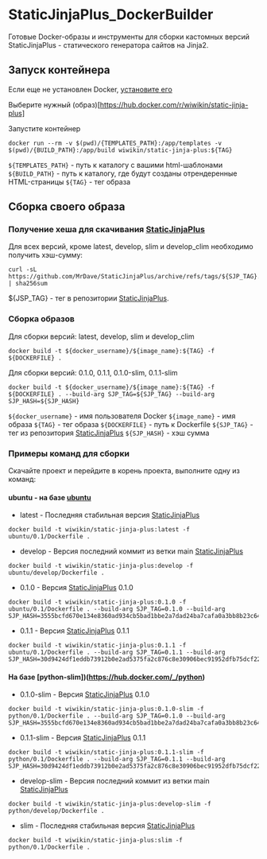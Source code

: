 # StaticJinjaPlus_DockerBuilder

Готовые Docker-образы и инструменты для сборки кастомных версий StaticJinjaPlus - статического генератора сайтов на Jinja2.


## Запуск контейнера

Если еще не установлен Docker, [установите егo](https://hub.docker.com/r/wiwikin/static-jinja-plus)

Выберите нужный (образ)[https://hub.docker.com/r/wiwikin/static-jinja-plus] 

Запустите контейнер

```
docker run --rm -v $(pwd)/{TEMPLATES_PATH}:/app/templates -v $(pwd)/{BUILD_PATH}:/app/build wiwikin/static-jinja-plus:${TAG}
```

``${TEMPLATES_PATH}`` - путь к каталогу с вашими html-шаблонами
``${BUILD_PATH}`` - путь к каталогу, где будут созданы отрендеренные HTML-страницы
``${TAG}`` - тег образа


## Сборка своего образа

### Получение хеша для скачивания [StaticJinjaPlus](https://github.com/MrDave/StaticJinjaPlus)

Для всех версий, кроме latest, develop, slim и develop_clim необходимо получить хэш-сумму:

```
curl -sL https://github.com/MrDave/StaticJinjaPlus/archive/refs/tags/${SJP_TAG}.tar.gz | sha256sum
```

${JSP_TAG} - тег в репозитории [StaticJinjaPlus](https://github.com/MrDave/StaticJinjaPlus).

### Сборка образов

Для сборки версий: latest, develop, slim и develop_clim 

```docker
docker build -t ${docker_username}/${image_name}:${TAG} -f ${DOCKERFILE} . 
```

Для сборки версий: 0.1.0, 0.1.1, 0.1.0-slim, 0.1.1-slim

```docker
docker build -t ${docker_username}/${image_name}:${TAG} -f ${DOCKERFILE} . --build-arg SJP_TAG=${SJP_TAG} --build-arg SJP_HASH=${SJP_HASH}
```

``${docker_username}`` - имя пользователя Docker
``${image_name}`` - имя образа
``${TAG}`` - тег образа
``${DOCKERFILE}`` - путь к Dockerfile
``${SJP_TAG}`` - тег из репозитория [StaticJinjaPlus](https://github.com/MrDave/StaticJinjaPlus)
``${SJP_HASH}`` - хэш сумма

### Примеры команд для сборки

Скачайте проект и перейдите в корень проекта, выполните одну из команд:

#### ubuntu  - на базе [ubuntu](https://hub.docker.com/_/ubuntu)

- latest - Последняя стабильная версия [StaticJinjaPlus](https://github.com/MrDave/StaticJinjaPlus)

```docker
docker build -t wiwikin/static-jinja-plus:latest -f ubuntu/0.1/Dockerfile .
```

- develop - Версия последний коммит из ветки main [StaticJinjaPlus](https://github.com/MrDave/StaticJinjaPlus) 

```docker
docker build -t wiwikin/static-jinja-plus:develop -f ubuntu/develop/Dockerfile .
```

- 0.1.0 - Версия [StaticJinjaPlus](https://github.com/MrDave/StaticJinjaPlus) 0.1.0

```docker
docker build -t wiwikin/static-jinja-plus:0.1.0 -f ubuntu/0.1/Dockerfile . --build-arg SJP_TAG=0.1.0 --build-arg SJP_HASH=3555bcfd670e134e8360ad934cb5bad1bbe2a7dad24ba7cafa0a3bb8b23c6444
```

- 0.1.1 - Версия [StaticJinjaPlus](https://github.com/MrDave/StaticJinjaPlus) 0.1.1

```docker
docker build -t wiwikin/static-jinja-plus:0.1.1 -f ubuntu/0.1/Dockerfile . --build-arg SJP_TAG=0.1.1 --build-arg SJP_HASH=30d9424df1eddb73912b0e2ad5375fa2c876c8e30906bec91952dfb75dcf220b
```

#### На базе [python-slim])(https://hub.docker.com/_/python)

- 0.1.0-slim - Версия [StaticJinjaPlus](https://github.com/MrDave/StaticJinjaPlus) 0.1.0

```docker
docker build -t wiwikin/static-jinja-plus:0.1.0-slim -f python/0.1/Dockerfile . --build-arg SJP_TAG=0.1.0 --build-arg SJP_HASH=3555bcfd670e134e8360ad934cb5bad1bbe2a7dad24ba7cafa0a3bb8b23c6444
```

- 0.1.1-slim - Версия [StaticJinjaPlus](https://github.com/MrDave/StaticJinjaPlus) 0.1.1

```docker
docker build -t wiwikin/static-jinja-plus:0.1.1-slim -f python/0.1/Dockerfile . --build-arg SJP_TAG=0.1.1 --build-arg SJP_HASH=30d9424df1eddb73912b0e2ad5375fa2c876c8e30906bec91952dfb75dcf220b
```

- develop-slim - Версия последний коммит из ветки main [StaticJinjaPlus](https://github.com/MrDave/StaticJinjaPlus) 

```docker
docker build -t wiwikin/static-jinja-plus:develop-slim -f python/develop/Dockerfile .
```

- slim - Последняя стабильная версия [StaticJinjaPlus](https://github.com/MrDave/StaticJinjaPlus)

```docker
docker build -t wiwikin/static-jinja-plus:slim -f python/0.1/Dockerfile .
```
